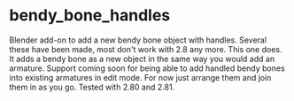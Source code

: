 # bendy_bone_handles
Blender add-on to add a new bendy bone object with handles. Several these have been made, most don't work with 2.8 any more. This one does. It adds a bendy bone as a new object in the same way you would add an armature. Support coming soon for being able to add handled bendy bones into existing armatures in edit mode. For now just arrange them and join them in as you go. Tested with 2.80 and 2.81.
